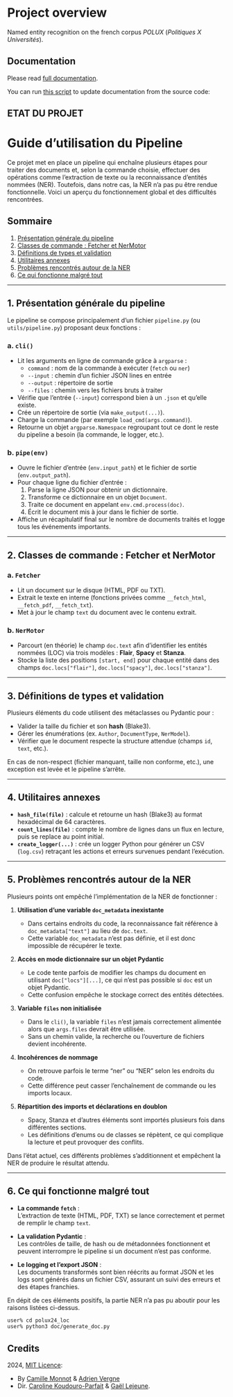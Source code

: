 # Project overview
Named entity recognition on the french corpus _POLUX_ (_Politiques X Universités_).

## Documentation
Please read [full documentation](doc/documentation.md).

You can run [this script](doc/generate_doc.py) to update documentation from the source code:

## ETAT DU PROJET 
# Guide d’utilisation du Pipeline

Ce projet met en place un pipeline qui enchaîne plusieurs étapes pour traiter des documents et, selon la commande choisie, effectuer des opérations comme l’extraction de texte ou la reconnaissance d’entités nommées (NER). Toutefois, dans notre cas, la NER n’a pas pu être rendue fonctionnelle. Voici un aperçu du fonctionnement global et des difficultés rencontrées.

## Sommaire

1. [Présentation générale du pipeline](#1-présentation-générale-du-pipeline)  
2. [Classes de commande : Fetcher et NerMotor](#2-classes-de-commande--fetcher-et-nermotor)  
3. [Définitions de types et validation](#3-définitions-de-types-et-validation)  
4. [Utilitaires annexes](#4-utilitaires-annexes)  
5. [Problèmes rencontrés autour de la NER](#5-problèmes-rencontrés-autour-de-la-ner)  
6. [Ce qui fonctionne malgré tout](#6-ce-qui-fonctionne-malgré-tout)

---

## 1. Présentation générale du pipeline

Le pipeline se compose principalement d’un fichier `pipeline.py` (ou `utils/pipeline.py`) proposant deux fonctions :

### a. `cli()`
- Lit les arguments en ligne de commande grâce à `argparse` :  
  - `command` : nom de la commande à exécuter (`fetch` ou `ner`)  
  - `--input` : chemin d’un fichier JSON lines en entrée  
  - `--output` : répertoire de sortie  
  - `--files` : chemin vers les fichiers bruts à traiter  
- Vérifie que l’entrée (`--input`) correspond bien à un `.json` et qu’elle existe.  
- Crée un répertoire de sortie (via `make_output(...)`).
- Charge la commande (par exemple `load_cmd(args.command)`).
- Retourne un objet `argparse.Namespace` regroupant tout ce dont le reste du pipeline a besoin (la commande, le logger, etc.).

### b. `pipe(env)`
- Ouvre le fichier d’entrée (`env.input_path`) et le fichier de sortie (`env.output_path`).  
- Pour chaque ligne du fichier d’entrée :  
  1. Parse la ligne JSON pour obtenir un dictionnaire.  
  2. Transforme ce dictionnaire en un objet `Document`.  
  3. Traite ce document en appelant `env.cmd.process(doc)`.  
  4. Écrit le document mis à jour dans le fichier de sortie.  
- Affiche un récapitulatif final sur le nombre de documents traités et logge tous les événements importants.

---

## 2. Classes de commande : Fetcher et NerMotor

### a. `Fetcher`
- Lit un document sur le disque (HTML, PDF ou TXT).  
- Extrait le texte en interne (fonctions privées comme `__fetch_html`, `__fetch_pdf`, `__fetch_txt`).  
- Met à jour le champ `text` du document avec le contenu extrait.

### b. `NerMotor`
- Parcourt (en théorie) le champ `doc.text` afin d’identifier les entités nommées (LOC) via trois modèles : **Flair**, **Spacy** et **Stanza**.
- Stocke la liste des positions `[start, end]` pour chaque entité dans des champs `doc.locs["flair"]`, `doc.locs["spacy"]`, `doc.locs["stanza"]`.

---

## 3. Définitions de types et validation

Plusieurs éléments du code utilisent des métaclasses ou Pydantic pour :
- Valider la taille du fichier et son **hash** (Blake3).  
- Gérer les énumérations (ex. `Author`, `DocumentType`, `NerModel`).  
- Vérifier que le document respecte la structure attendue (champs `id`, `text`, etc.).  

En cas de non-respect (fichier manquant, taille non conforme, etc.), une exception est levée et le pipeline s’arrête.

---

## 4. Utilitaires annexes

- **`hash_file(file)`** : calcule et retourne un hash (Blake3) au format hexadécimal de 64 caractères.  
- **`count_lines(file)`** : compte le nombre de lignes dans un flux en lecture, puis se replace au point initial.  
- **`create_logger(...)`** : crée un logger Python pour générer un CSV (`log.csv`) retraçant les actions et erreurs survenues pendant l’exécution.

---

## 5. Problèmes rencontrés autour de la NER

Plusieurs points ont empêché l’implémentation de la NER de fonctionner :

1. **Utilisation d’une variable `doc_metadata` inexistante**  
   - Dans certains endroits du code, la reconnaissance fait référence à `doc_metadata["text"]` au lieu de `doc.text`.  
   - Cette variable `doc_metadata` n’est pas définie, et il est donc impossible de récupérer le texte.

2. **Accès en mode dictionnaire sur un objet Pydantic**  
   - Le code tente parfois de modifier les champs du document en utilisant `doc["locs"][...]`, ce qui n’est pas possible si `doc` est un objet Pydantic.  
   - Cette confusion empêche le stockage correct des entités détectées.

3. **Variable `files` non initialisée**  
   - Dans le `cli()`, la variable `files` n’est jamais correctement alimentée alors que `args.files` devrait être utilisée.  
   - Sans un chemin valide, la recherche ou l’ouverture de fichiers devient incohérente.

4. **Incohérences de nommage**  
   - On retrouve parfois le terme “ner” ou “NER” selon les endroits du code.  
   - Cette différence peut casser l’enchaînement de commande ou les imports locaux.

5. **Répartition des imports et déclarations en doublon**  
   - Spacy, Stanza et d’autres éléments sont importés plusieurs fois dans différentes sections.  
   - Les définitions d’enums ou de classes se répètent, ce qui complique la lecture et peut provoquer des conflits.

Dans l’état actuel, ces différents problèmes s’additionnent et empêchent la NER de produire le résultat attendu.

---

## 6. Ce qui fonctionne malgré tout

- **La commande `fetch`** :  
  L’extraction de texte (HTML, PDF, TXT) se lance correctement et permet de remplir le champ `text`.  

- **La validation Pydantic** :  
  Les contrôles de taille, de hash ou de métadonnées fonctionnent et peuvent interrompre le pipeline si un document n’est pas conforme.  

- **Le logging et l’export JSON** :  
  Les documents transformés sont bien réécrits au format JSON et les logs sont générés dans un fichier CSV, assurant un suivi des erreurs et des étapes franchies.

En dépit de ces éléments positifs, la partie NER n’a pas pu aboutir pour les raisons listées ci-dessus.

```bash
user% cd polux24_loc
user% python3 doc/generate_doc.py
```

## Credits
2024, [MIT Licence](https://opensource.org/license/mit):
- By [Camille Monnot](https://github.com/Rber085) & [Adrien Vergne](https://github.com/TeaS0710)
- Dir. [Caroline Koudouro-Parfait](https://github.com/carolinekoudoroparfait) & [Gaël Lejeune](https://github.com/rundimeco).


